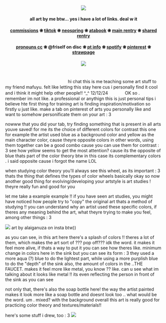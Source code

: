 #### <p align="center"> ![](https://files.catbox.moe/esw0fj.png)
#### <p align="center"> all art by me btw... yes i have a lot of links. deal w it
#### <p align="center"> [commissions](https://fricomms.carrd.co/)  ❀  [tiktok](https://www.tiktok.com/@fri_core)  ❀  [neospring](https://neospring.org/@fri)  ❀  [atabook](https://fri.atabook.org)  ❀  [main rentry](https://rentry.co/feelbetter)  ❀  [shared rentry](https://rentry.co/samestation)
#### <p align="center">[pronouns cc](https://pronouns.cc/@nightic)  ❀   @friself on disc  ❀  [pt info](https://rentry.co/ptowner)  ❀  [spotify](https://open.spotify.com/user/31ajix25v2i4pz3etbcs3ve3rsmm?si=a6583ce8b4a94830)  ❀  [pinterest](https://pin.it/3agjiw2iX)  ❀  [strawpage](https://friself.straw.page/)

#### <p align="center"> ![](https://files.catbox.moe/m5m3yv.png)
ㅤ    
  ㅤ
  ㅤ
  ㅤ
  ㅤ
  ㅤ
  ㅤ
  ㅤ
  ㅤ
  ㅤ
  ㅤ
  ㅤ
  ㅤ
hi chat this is me teaching some art stuff to my friend mafuyu. felt like letting this stay here cus i personally find it cool and i think it might help other people!! ^_^
12/12/24
  ㅤ
  ㅤ
  ㅤ
OK so . remember im not like.  a professional or anythign this is just personal tips
i believe hte first thing for training art is finding inspiration/motivation
so firstly u just like. make a tab on pinterest of arts you personally like and want to somehow personificate them on your art : 3

nowww that you did your tab, try finding something that is present in all arts youve saved! for me its the choice of different colors for contrast
this one for example
the artist used blue as a background color and yellow as the main character color, cause theyre opposite colors
in other words, using them together can be a good combo cause you can use them for contrast  : 3
see how yellow seems to get the most attention? cause its the opposite of blue
thats part of the color theory btw
in this case its complementary colors . i said opposite cause i forgot the name LOL

when studying color theory you'll always see this wheel, as its important : 3
thats the thing that defines the types of color wheels basically 
okay so now 
another good thing for evolving/developing your artstyle is art studies ! theyre really fun and good for you

let me take a example
 example !! 
 if you have seen art studies, you might have noticed how people try to "copy" the original art 
 thats a method of studying !! you can understand  why an artist used these specific colors, if theres any meaning behind the art, what theyre trying to make you feel, among other things : 3

![](https://i.pinimg.com/736x/c6/86/14/c68614f5901c929796c4cf50b425bf1c.jpg) art by alaiganuza on insta btw))

as you can see, in this art here there's a splash of colors !! theres a lot of them, which makes the art sort of ??? pop off??? idk the word. it makes it feel more alive, if thats a way to put it
you can see how theres like. minimum change in colors here in the sink but you can see its form : 3
they used a more aqua (?) blue to do the lightest part, while using a more purplish blue to do the "depth" of the sink
also, the amount of colors in the ..THE FAUCET. makes it feel more like metal, you know ?? like. can u see what im talking about
it looks like metal !! its even reflecting the person in front of the sink as you can see

not only that, there's also the soap bottle here! the way the artist painted makes it look more like a soap bottle and doesnt look too .. what would be the word. um . mixed? with the background
overall this art is really good for practicing color theory and textures/materials!! 

here's some stuff i drew, too : 3
![](https://files.catbox.moe/go8hpf.png)
